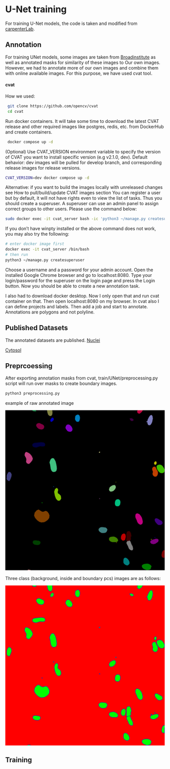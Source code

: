 # U-Net training

For training U-Net models, the code is taken and modified from [carpenterLab](https://github.com/carpenterlab/unet4nuclei/tree/master/unet4nuclei).


## Annotation

For training UNet models, some images are taken from [Broadinstitute](https://bbbc.broadinstitute.org/) as well as annotated masks for similarity of these images to
Our own images. However, we had to annotate more of our own images and combine them with online available images.
For this purpose, we have used cvat tool.

#### cvat

How we used:
```bash
 git clone https://github.com/opencv/cvat
 cd cvat
```


Run docker containers. It will take some time to download the latest CVAT release and other required images like postgres, redis, etc. from DockerHub and create containers.
```bash
 docker compose up -d
```
(Optional) Use CVAT_VERSION environment variable to specify the version of CVAT you want to install specific version (e.g v2.1.0, dev). Default behavior: dev images will be pulled for develop branch, and corresponding release images for release versions.
```bash
CVAT_VERSION=dev docker compose up -d
```

Alternative: if you want to build the images locally with unreleased changes see How to pull/build/update CVAT images section
You can register a user but by default, it will not have rights even to view the list of tasks. Thus you should create a superuser. A superuser can use an admin panel to assign correct groups to other users. Please use the command below:

```bash
sudo docker exec -it cvat_server bash -ic 'python3 ~/manage.py createsuperuser'
```

If you don’t have winpty installed or the above command does not work, you may also try the following:


```bash
# enter docker image first
docker exec -it cvat_server /bin/bash
# then run
python3 ~/manage.py createsuperuser
```
Choose a username and a password for your admin account.
Open the installed Google Chrome browser and go to localhost:8080. 
Type your login/password for the superuser on the login page and press the Login button. Now you should be able to create a new annotation task. 

I also had to download docker desktop. Now I only open that and run cvat container on that. 
Then open localhost:8080 on my browser. In cvat also I can define projects and labels.
Then add a job and start to annotate. Annotations are polygons and not polyline. 


## Published Datasets

The annotated datasets are published.
[Nuclei](https://www.sciencedirect.com/science/article/pii/S2352340922009726)

[Cytosol](https://www.sciencedirect.com/science/article/pii/S2352340924011107)



## Preprcoessing

After exporting annotation masks from cvat, train/UNet/preprocessing.py script will run over masks to create boundary images.

```bash
python3 preprocessing.py
```
example of raw annotated image


![annotated](_static/annot.png)

Three class (background, inside and boundary pcs) images are as follows:

![boundary](_static/class.png)


## Training

